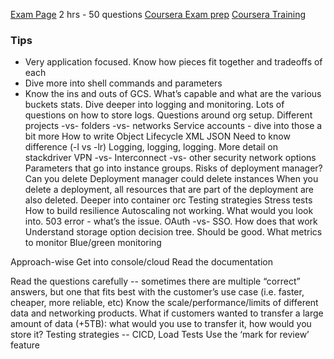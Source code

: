 [Exam Page](https://cloud.google.com/certification/cloud-architect) 2 hrs - 50 questions
[Coursera Exam prep](https://www.coursera.org/learn/preparing-cloud-professional-cloud-architect-exam/home/welcome)
[Coursera Training](https://www.coursera.org/specializations/gcp-architecture?utm_source=googlecloud&utm_medium=institutions&utm_campaign=GoogleCloud_PCA_Architecting)

### Tips
- Very application focused. Know how pieces fit together and tradeoffs of each
- Dive more into shell commands and parameters
- Know the ins and outs of GCS. What’s capable and what are the various buckets stats.
Dive deeper into logging and monitoring. Lots of questions on how to store logs.
Questions around org setup. Different projects -vs- folders -vs- networks
Service accounts - dive into those a bit more
How to write Object Lifecycle
XML
JSON
Need to know difference (-l vs -lr)
Logging, logging, logging. More detail on stackdriver
VPN -vs- Interconnect -vs- other security network options
Parameters that go into instance groups.
Risks of deployment manager? Can you delete
Deployment manager could delete instances
When you delete a deployment, all resources that are part of the deployment are also deleted.
Deeper into container orc
Testing strategies
Stress tests
How to build resilience 
Autoscaling not working. What would you look into. 503 error - what’s the issue.
OAuth -vs- SSO. How does that work
Understand storage option decision tree. Should be good.
What metrics to monitor
Blue/green monitoring

Approach-wise
Get into console/cloud
Read the documentation

Read the questions carefully -- sometimes there are multiple “correct” answers, but one that fits best with the customer’s use case (i.e. faster, cheaper, more reliable, etc)
Know the scale/performance/limits of different data and networking products. What if customers wanted to transfer a large amount of data (+5TB): what would you use to transfer it, how would you store it?
Testing strategies -- CICD, Load Tests
Use the ‘mark for review’ feature
